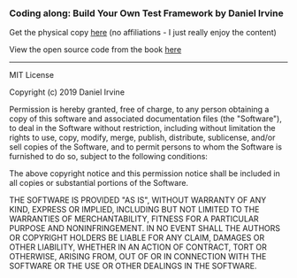### Coding along: Build Your Own Test Framework by Daniel Irvine

Get the physical copy [here](https://www.amazon.com/Build-Your-Own-Test-Framework/dp/1484292464) (no affiliations - I just really enjoy the content)

View the open source code from the book [here](https://github.com/Apress/Build-your-Own-Test-Framework-by-Daniel-Irvine)

----------------------



MIT License

Copyright (c) 2019 Daniel Irvine

Permission is hereby granted, free of charge, to any person obtaining a copy
of this software and associated documentation files (the "Software"), to deal
in the Software without restriction, including without limitation the rights
to use, copy, modify, merge, publish, distribute, sublicense, and/or sell
copies of the Software, and to permit persons to whom the Software is
furnished to do so, subject to the following conditions:

The above copyright notice and this permission notice shall be included in all
copies or substantial portions of the Software.

THE SOFTWARE IS PROVIDED "AS IS", WITHOUT WARRANTY OF ANY KIND, EXPRESS OR
IMPLIED, INCLUDING BUT NOT LIMITED TO THE WARRANTIES OF MERCHANTABILITY,
FITNESS FOR A PARTICULAR PURPOSE AND NONINFRINGEMENT. IN NO EVENT SHALL THE
AUTHORS OR COPYRIGHT HOLDERS BE LIABLE FOR ANY CLAIM, DAMAGES OR OTHER
LIABILITY, WHETHER IN AN ACTION OF CONTRACT, TORT OR OTHERWISE, ARISING FROM,
OUT OF OR IN CONNECTION WITH THE SOFTWARE OR THE USE OR OTHER DEALINGS IN THE
SOFTWARE.